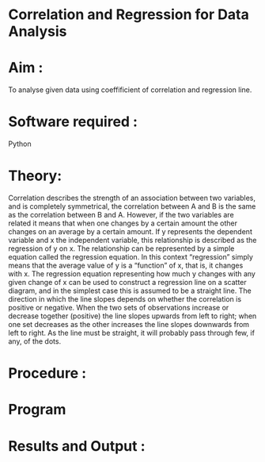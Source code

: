 # Correlation and Regression for Data Analysis
# Aim : 

To analyse given data using  coeffificient of correlation and regression line.

# Software required :  

Python

# Theory:

Correlation describes the strength of an association between two variables, and is completely symmetrical, the correlation between A and B is the same as the correlation between B and A. However, if the two variables are related it means that when one changes by a certain amount the other changes on an average by a certain amount.  If y represents the dependent variable and x the independent variable, this relationship is described as the regression of y on x.
The relationship can be represented by a simple equation called the regression equation. In this context “regression” simply means that the average value of y is a “function” of x, that is, it changes with x.
The regression equation representing how much y changes with any given change of x can be used to construct a regression line on a scatter diagram, and in the simplest case this is assumed to be a straight line. The direction in which the line slopes depends on whether the correlation is positive or negative. When the two sets of observations increase or decrease together (positive) the line slopes upwards from left to right; when one set decreases as the other increases the line slopes downwards from left to right. As the line must be straight, it will probably pass through few, if any, of the dots. 


# Procedure :


# Program




# Results and Output : 
